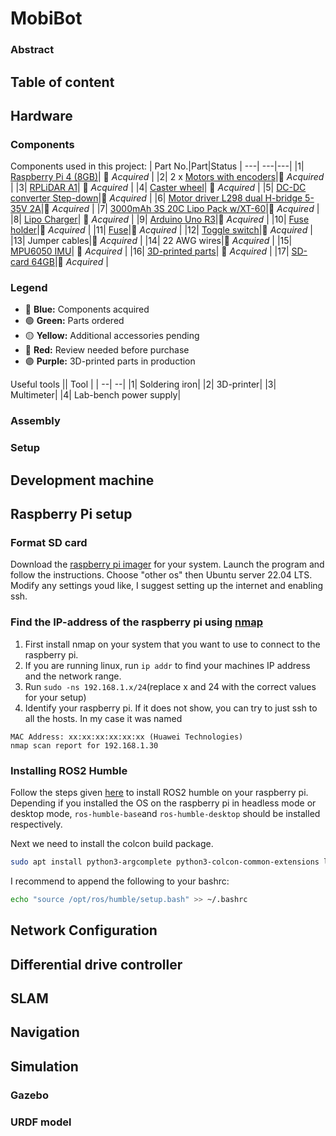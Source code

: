 # MobiBot
### Abstract

## Table of content

## Hardware
### Components
Components used in this project:
| Part No.|Part|Status
| ---| ---|---|
|1| [Raspberry Pi 4 (8GB)](https://www.electrokit.com/en/raspberry-pi-4-model-b/8gb)| 🔵 _Acquired_ |
|2| 2 x [Motors with encoders](https://www.amazon.se/dp/B07WP3XDLC?psc=1&ref=ppx_yo2ov_dt_b_product_details)|🔵 _Acquired_ |
|3| [RPLiDAR A1](https://www.mouser.se/ProductDetail/426-DFR0315)| 🔵 _Acquired_ |
|4| [Caster wheel](https://www.mouser.se/ProductDetail/485-3948)| 🔵 _Acquired_ |
|5| [DC-DC converter Step-down](https://www.electrokit.com/en/dc-dc-omvandlare-step-down-1.25-35v-5a)|🔵 _Acquired_ |
|6| [Motor driver L298 dual H-bridge 5-35V 2A](https://www.electrokit.com/en/motordrivare-l298-dubbel-h-brygga-5-35v-2a)|🔵 _Acquired_ |
|7| [3000mAh 3S 20C Lipo Pack w/XT-60](https://hobbyking.com/en_us/turnigy-battery-3000mah-3s-20c-lipo-pack-xt-60.html)|🔵 _Acquired_ |
|8| [Lipo Charger](https://www.amazon.se/-/en/gp/product/B087G199LH/ref=ewc_pr_img_1?smid=ADG7ML0RBF414&psc=1)| 🔵 _Acquired_ |
|9| [Arduino Uno R3](https://www.mouser.se/ProductDetail/SparkFun/DEV-11021?qs=WyAARYrbSnaunJRU8m2iHw%3D%3D)|🔵 _Acquired_ |
|10| [Fuse holder](https://www.conrad.se/sv/p/tru-components-tc-9070404-sakringsinsats-passar-till-flatsakring-standard-30-a-32-v-dc-1-st-2267601.html)|🔵 _Acquired_ |
|11| [Fuse](https://www.conrad.se/sv/p/eska-340127-340-127-standardflatsakring-10-a-rod-1-st-535104.html)|🔵 _Acquired_ |
|12| [Toggle switch](https://www.conrad.se/sv/p/tru-components-1587656-vippstrombrytare-tc-r13-244b-02-b-r-220-v-ac-250-v-ac-10-a-2x-av-pa-lasande-1-st-1587656.html)|🔵 _Acquired_ |
|13| Jumper cables|🔵 _Acquired_ |
|14| 22 AWG wires|🔵 _Acquired_ |
|15| [MPU6050 IMU](https://www.mouser.se/ProductDetail/426-SEN0142)| 🔵 _Acquired_ |
|16| [3D-printed parts]()| 🔵 _Acquired_ |
|17| [SD-card 64GB](https://www.inet.se/produkt/5304540/samsung-microsd-evo-plus-64gb)|🔵 _Acquired_ |
### Legend

- 🔵 **Blue:** Components acquired
- 🟢 **Green:** Parts ordered
- 🟡 **Yellow:** Additional accessories pending
- 🔴 **Red:** Review needed before purchase
- 🟣 **Purple:** 3D-printed parts in production

Useful tools
|| Tool |
| --| --|
|1| Soldering iron|
|2| 3D-printer|
|3| Multimeter|
|4| Lab-bench power supply|

### Assembly

### Setup
## Development machine
## Raspberry Pi setup
### Format SD card
Download the [raspberry pi imager](https://www.raspberrypi.com/software/) for your system. Launch the program and follow the instructions. Choose "other os" then Ubuntu server 22.04 LTS. Modify any settings youd like, I suggest setting up the internet and enabling ssh.
### Find the IP-address of the raspberry pi using [nmap](https://nmap.org/)
1. First install nmap on your system that you want to use to connect to the raspberry pi.
2. If you are running linux, run ```ip addr``` to find your machines IP address and the network range.
3. Run ```sudo -ns 192.168.1.x/24```(replace x and 24 with the correct values for your setup)
4. Identify your raspberry pi. If it does not show, you can try to just ssh to all the hosts. In my case it was named
```
MAC Address: xx:xx:xx:xx:xx:xx (Huawei Technologies)
nmap scan report for 192.168.1.30
```
### Installing ROS2 Humble
Follow the steps given [here](https://docs.ros.org/en/humble/Installation/Ubuntu-Install-Debians.html) to install ROS2 humble on your raspberry pi. Depending if you installed the OS on the raspberry pi in headless mode or desktop mode, ```ros-humble-base```and ```ros-humble-desktop``` should be installed respectively.

Next we need to install the colcon build package.
```bash
sudo apt install python3-argcomplete python3-colcon-common-extensions libboost-system-dev build-essential
```
I recommend to append the following to your bashrc:
```bash
echo "source /opt/ros/humble/setup.bash" >> ~/.bashrc
```
## Network Configuration
## Differential drive controller
## SLAM
## Navigation
## Simulation
### Gazebo
### URDF model
